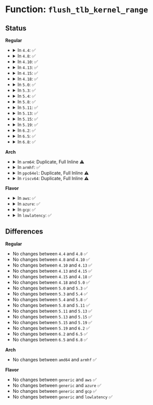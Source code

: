 # Function: <code>flush_tlb_kernel_range</code>

## Status
<b>Regular</b>
<ul>
<li>
<details>
<summary>In <code>4.4</code>: ✅</summary>

```c
void flush_tlb_kernel_range(long unsigned int start, long unsigned int end);
```

**Collision:** Unique Global

**Inline:** No

**Transformation:** False

**Instances:**

```
In arch/x86/mm/tlb.c (ffffffff81072af0)
Location: arch/x86/mm/tlb.c:290
Inline: False
Direct callers:
  - mm/percpu.c:pcpu_populate_chunk
  - mm/vmalloc.c:__purge_vmap_area_lazy
  - mm/vmalloc.c:__purge_vmap_area_lazy
  - mm/vmalloc.c:unmap_kernel_range
```
**Symbols:**

```
ffffffff81072af0-ffffffff81072b70: flush_tlb_kernel_range (STB_GLOBAL)
```
</details>
</li>
<li>
<details>
<summary>In <code>4.8</code>: ✅</summary>

```c
void flush_tlb_kernel_range(long unsigned int start, long unsigned int end);
```

**Collision:** Unique Global

**Inline:** No

**Transformation:** False

**Instances:**

```
In arch/x86/mm/tlb.c (ffffffff81072ab0)
Location: arch/x86/mm/tlb.c:410
Inline: False
Direct callers:
  - mm/percpu.c:pcpu_populate_chunk
  - mm/vmalloc.c:unmap_kernel_range
  - mm/vmalloc.c:__purge_vmap_area_lazy
  - mm/vmalloc.c:__purge_vmap_area_lazy
```
**Symbols:**

```
ffffffff81072ab0-ffffffff81072b30: flush_tlb_kernel_range (STB_GLOBAL)
```
</details>
</li>
<li>
<details>
<summary>In <code>4.10</code>: ✅</summary>

```c
void flush_tlb_kernel_range(long unsigned int start, long unsigned int end);
```

**Collision:** Unique Global

**Inline:** No

**Transformation:** False

**Instances:**

```
In arch/x86/mm/tlb.c (ffffffff81076660)
Location: arch/x86/mm/tlb.c:425
Inline: False
Direct callers:
  - mm/percpu.c:pcpu_populate_chunk
  - mm/vmalloc.c:unmap_kernel_range
  - mm/vmalloc.c:__purge_vmap_area_lazy
```
**Symbols:**

```
ffffffff81076660-ffffffff810766e0: flush_tlb_kernel_range (STB_GLOBAL)
```
</details>
</li>
<li>
<details>
<summary>In <code>4.13</code>: ✅</summary>

```c
void flush_tlb_kernel_range(long unsigned int start, long unsigned int end);
```

**Collision:** Unique Global

**Inline:** No

**Transformation:** False

**Instances:**

```
In arch/x86/mm/tlb.c (ffffffff81074c90)
Location: arch/x86/mm/tlb.c:304
Inline: False
Direct callers:
  - mm/percpu.c:pcpu_populate_chunk
  - mm/vmalloc.c:unmap_kernel_range
  - mm/vmalloc.c:__purge_vmap_area_lazy
```
**Symbols:**

```
ffffffff81074c90-ffffffff81074d10: flush_tlb_kernel_range (STB_GLOBAL)
```
</details>
</li>
<li>
<details>
<summary>In <code>4.15</code>: ✅</summary>

```c
void flush_tlb_kernel_range(long unsigned int start, long unsigned int end);
```

**Collision:** Unique Global

**Inline:** No

**Transformation:** False

**Instances:**

```
In arch/x86/mm/tlb.c (ffffffff8107ae20)
Location: arch/x86/mm/tlb.c:666
Inline: False
Direct callers:
  - arch/x86/events/intel/ds.c:ds_clear_cea
  - arch/x86/events/intel/ds.c:ds_update_cea
  - mm/percpu.c:pcpu_populate_chunk
  - mm/vmalloc.c:unmap_kernel_range
  - mm/vmalloc.c:__purge_vmap_area_lazy
```
**Symbols:**

```
ffffffff8107ae20-ffffffff8107aea0: flush_tlb_kernel_range (STB_GLOBAL)
```
</details>
</li>
<li>
<details>
<summary>In <code>4.18</code>: ✅</summary>

```c
void flush_tlb_kernel_range(long unsigned int start, long unsigned int end);
```

**Collision:** Unique Global

**Inline:** No

**Transformation:** False

**Instances:**

```
In arch/x86/mm/tlb.c (ffffffff8107dbe0)
Location: arch/x86/mm/tlb.c:679
Inline: False
Direct callers:
  - arch/x86/events/intel/ds.c:ds_clear_cea
  - arch/x86/events/intel/ds.c:ds_update_cea
  - arch/x86/mm/pgtable.c:pmd_free_pte_page
  - arch/x86/mm/pgtable.c:pud_free_pmd_page
  - mm/percpu.c:pcpu_populate_chunk
  - mm/vmalloc.c:unmap_kernel_range
  - mm/vmalloc.c:__purge_vmap_area_lazy
```
**Symbols:**

```
ffffffff8107dbe0-ffffffff8107dc60: flush_tlb_kernel_range (STB_GLOBAL)
```
</details>
</li>
<li>
<details>
<summary>In <code>5.0</code>: ✅</summary>

```c
void flush_tlb_kernel_range(long unsigned int start, long unsigned int end);
```

**Collision:** Unique Global

**Inline:** No

**Transformation:** False

**Instances:**

```
In arch/x86/mm/tlb.c (ffffffff81084750)
Location: arch/x86/mm/tlb.c:791
Inline: False
Direct callers:
  - arch/x86/events/intel/ds.c:ds_clear_cea
  - arch/x86/events/intel/ds.c:ds_update_cea
  - arch/x86/mm/pgtable.c:pmd_free_pte_page
  - arch/x86/mm/pgtable.c:pud_free_pmd_page
  - mm/percpu.c:pcpu_populate_chunk
  - mm/vmalloc.c:unmap_kernel_range
  - mm/vmalloc.c:__purge_vmap_area_lazy
```
**Symbols:**

```
ffffffff81084750-ffffffff810847d0: flush_tlb_kernel_range (STB_GLOBAL)
```
</details>
</li>
<li>
<details>
<summary>In <code>5.3</code>: ✅</summary>

```c
void flush_tlb_kernel_range(long unsigned int start, long unsigned int end);
```

**Collision:** Unique Global

**Inline:** No

**Transformation:** False

**Instances:**

```
In arch/x86/mm/tlb.c (ffffffff810883e0)
Location: arch/x86/mm/tlb.c:827
Inline: False
Direct callers:
  - arch/x86/events/intel/ds.c:ds_clear_cea
  - arch/x86/events/intel/ds.c:ds_update_cea
  - arch/x86/mm/pgtable.c:pmd_free_pte_page
  - arch/x86/mm/pgtable.c:pud_free_pmd_page
  - mm/percpu.c:pcpu_populate_chunk
  - mm/vmalloc.c:unmap_kernel_range
  - mm/vmalloc.c:__purge_vmap_area_lazy
  - mm/vmalloc.c:__purge_vmap_area_lazy
```
**Symbols:**

```
ffffffff810883e0-ffffffff81088463: flush_tlb_kernel_range (STB_GLOBAL)
```
</details>
</li>
<li>
<details>
<summary>In <code>5.4</code>: ✅</summary>

```c
void flush_tlb_kernel_range(long unsigned int start, long unsigned int end);
```

**Collision:** Unique Global

**Inline:** No

**Transformation:** False

**Instances:**

```
In arch/x86/mm/tlb.c (ffffffff81089090)
Location: arch/x86/mm/tlb.c:827
Inline: False
Direct callers:
  - arch/x86/events/intel/ds.c:ds_clear_cea
  - arch/x86/events/intel/ds.c:ds_update_cea
  - arch/x86/mm/pgtable.c:pmd_free_pte_page
  - arch/x86/mm/pgtable.c:pud_free_pmd_page
  - mm/percpu.c:pcpu_populate_chunk
  - mm/vmalloc.c:unmap_kernel_range
  - mm/vmalloc.c:__purge_vmap_area_lazy
  - mm/vmalloc.c:__purge_vmap_area_lazy
```
**Symbols:**

```
ffffffff81089090-ffffffff81089113: flush_tlb_kernel_range (STB_GLOBAL)
```
</details>
</li>
<li>
<details>
<summary>In <code>5.8</code>: ✅</summary>

```c
void flush_tlb_kernel_range(long unsigned int start, long unsigned int end);
```

**Collision:** Unique Global

**Inline:** No

**Transformation:** False

**Instances:**

```
In arch/x86/mm/tlb.c (ffffffff8108b7a0)
Location: arch/x86/mm/tlb.c:1009
Inline: False
Direct callers:
  - arch/x86/events/intel/ds.c:release_bts_buffer
  - arch/x86/events/intel/ds.c:release_pebs_buffer
  - arch/x86/events/intel/ds.c:ds_update_cea
  - arch/x86/mm/pgtable.c:pmd_free_pte_page
  - arch/x86/mm/pgtable.c:pud_free_pmd_page
  - mm/percpu.c:pcpu_map_pages
  - mm/vmalloc.c:unmap_kernel_range
  - mm/vmalloc.c:__purge_vmap_area_lazy
  - mm/vmalloc.c:__purge_vmap_area_lazy
```
**Symbols:**

```
ffffffff8108b7a0-ffffffff8108b823: flush_tlb_kernel_range (STB_GLOBAL)
```
</details>
</li>
<li>
<details>
<summary>In <code>5.11</code>: ✅</summary>

```c
void flush_tlb_kernel_range(long unsigned int start, long unsigned int end);
```

**Collision:** Unique Global

**Inline:** No

**Transformation:** False

**Instances:**

```
In arch/x86/mm/tlb.c (ffffffff8108b7f0)
Location: arch/x86/mm/tlb.c:945
Inline: False
Direct callers:
  - arch/x86/events/intel/ds.c:release_bts_buffer
  - arch/x86/events/intel/ds.c:release_pebs_buffer
  - arch/x86/events/intel/ds.c:ds_update_cea
  - arch/x86/mm/pgtable.c:pmd_free_pte_page
  - arch/x86/mm/pgtable.c:pud_free_pmd_page
  - kernel/power/snapshot.c:safe_copy_page
  - mm/percpu.c:pcpu_map_pages
  - mm/vmalloc.c:unmap_kernel_range
  - mm/vmalloc.c:__purge_vmap_area_lazy
```
**Symbols:**

```
ffffffff8108b7f0-ffffffff8108b873: flush_tlb_kernel_range (STB_GLOBAL)
```
</details>
</li>
<li>
<details>
<summary>In <code>5.13</code>: ✅</summary>

```c
void flush_tlb_kernel_range(long unsigned int start, long unsigned int end);
```

**Collision:** Unique Global

**Inline:** No

**Transformation:** False

**Instances:**

```
In arch/x86/mm/tlb.c (ffffffff8108c3f0)
Location: arch/x86/mm/tlb.c:989
Inline: False
Direct callers:
  - arch/x86/events/intel/ds.c:release_bts_buffer
  - arch/x86/events/intel/ds.c:release_pebs_buffer
  - arch/x86/events/intel/ds.c:ds_update_cea
  - arch/x86/mm/pgtable.c:pmd_free_pte_page
  - arch/x86/mm/pgtable.c:pud_free_pmd_page
  - mm/percpu.c:pcpu_map_pages
  - mm/vmalloc.c:__purge_vmap_area_lazy
  - mm/vmalloc.c:vunmap_range
```
**Symbols:**

```
ffffffff8108c3f0-ffffffff8108c485: flush_tlb_kernel_range (STB_GLOBAL)
```
</details>
</li>
<li>
<details>
<summary>In <code>5.15</code>: ✅</summary>

```c
void flush_tlb_kernel_range(long unsigned int start, long unsigned int end);
```

**Collision:** Unique Global

**Inline:** No

**Transformation:** False

**Instances:**

```
In arch/x86/mm/tlb.c (ffffffff8109bc30)
Location: arch/x86/mm/tlb.c:1048
Inline: False
Direct callers:
  - arch/x86/events/intel/ds.c:release_bts_buffer
  - arch/x86/events/intel/ds.c:release_pebs_buffer
  - arch/x86/events/intel/ds.c:ds_update_cea
  - arch/x86/mm/pgtable.c:pmd_free_pte_page
  - arch/x86/mm/pgtable.c:pud_free_pmd_page
  - mm/percpu.c:pcpu_post_unmap_tlb_flush
  - mm/vmalloc.c:__purge_vmap_area_lazy
  - mm/vmalloc.c:vunmap_range
  - mm/sparse-vmemmap.c:vmemmap_remap_range
  - mm/sparse-vmemmap.c:vmemmap_remap_range
  - mm/secretmem.c:secretmem_fault
```
**Symbols:**

```
ffffffff8109bc30-ffffffff8109bcc5: flush_tlb_kernel_range (STB_GLOBAL)
```
</details>
</li>
<li>
<details>
<summary>In <code>5.19</code>: ✅</summary>

```c
void flush_tlb_kernel_range(long unsigned int start, long unsigned int end);
```

**Collision:** Unique Global

**Inline:** No

**Transformation:** False

**Instances:**

```
In arch/x86/mm/tlb.c (ffffffff810af0f0)
Location: arch/x86/mm/tlb.c:1022
Inline: False
Direct callers:
  - arch/x86/events/intel/ds.c:ds_clear_cea
  - arch/x86/events/intel/ds.c:ds_update_cea
  - arch/x86/mm/pgtable.c:pmd_free_pte_page
  - arch/x86/mm/pgtable.c:pud_free_pmd_page
  - mm/percpu.c:pcpu_post_unmap_tlb_flush
  - mm/vmalloc.c:__purge_vmap_area_lazy
  - mm/vmalloc.c:vunmap_range
  - mm/sparse-vmemmap.c:vmemmap_remap_range
  - mm/sparse-vmemmap.c:__split_vmemmap_huge_pmd
  - mm/secretmem.c:secretmem_fault
```
**Symbols:**

```
ffffffff810af0f0-ffffffff810af1c1: flush_tlb_kernel_range (STB_GLOBAL)
```
</details>
</li>
<li>
<details>
<summary>In <code>6.2</code>: ✅</summary>

```c
void flush_tlb_kernel_range(long unsigned int start, long unsigned int end);
```

**Collision:** Unique Global

**Inline:** No

**Transformation:** False

**Instances:**

```
In arch/x86/mm/tlb.c (ffffffff810c94d0)
Location: arch/x86/mm/tlb.c:1045
Inline: False
Direct callers:
  - arch/x86/events/intel/ds.c:ds_clear_cea
  - arch/x86/events/intel/ds.c:ds_update_cea
  - arch/x86/mm/pgtable.c:pmd_free_pte_page
  - arch/x86/mm/pgtable.c:pud_free_pmd_page
  - mm/percpu.c:pcpu_post_unmap_tlb_flush
  - mm/vmalloc.c:__purge_vmap_area_lazy
  - mm/vmalloc.c:vunmap_range
  - mm/hugetlb_vmemmap.c:vmemmap_remap_range
  - mm/hugetlb_vmemmap.c:__split_vmemmap_huge_pmd
  - mm/secretmem.c:secretmem_fault
```
**Symbols:**

```
ffffffff810c94d0-ffffffff810c95a1: flush_tlb_kernel_range (STB_GLOBAL)
```
</details>
</li>
<li>
<details>
<summary>In <code>6.5</code>: ✅</summary>

```c
void flush_tlb_kernel_range(long unsigned int start, long unsigned int end);
```

**Collision:** Unique Global

**Inline:** No

**Transformation:** False

**Instances:**

```
In arch/x86/mm/tlb.c (ffffffff810ccb60)
Location: arch/x86/mm/tlb.c:1064
Inline: False
Direct callers:
  - arch/x86/events/intel/ds.c:ds_clear_cea
  - arch/x86/events/intel/ds.c:ds_update_cea
  - arch/x86/mm/pgtable.c:pmd_free_pte_page
  - arch/x86/mm/pgtable.c:pud_free_pmd_page
  - mm/percpu.c:pcpu_post_unmap_tlb_flush
  - mm/vmalloc.c:_vm_unmap_aliases
  - mm/vmalloc.c:__purge_vmap_area_lazy
  - mm/vmalloc.c:vunmap_range
  - mm/hugetlb_vmemmap.c:vmemmap_remap_range
  - mm/hugetlb_vmemmap.c:__split_vmemmap_huge_pmd
  - mm/secretmem.c:secretmem_fault
```
**Symbols:**

```
ffffffff810ccb60-ffffffff810ccc2c: flush_tlb_kernel_range (STB_GLOBAL)
```
</details>
</li>
<li>
<details>
<summary>In <code>6.8</code>: ✅</summary>

```c
void flush_tlb_kernel_range(long unsigned int start, long unsigned int end);
```

**Collision:** Unique Global

**Inline:** No

**Transformation:** False

**Instances:**

```
In arch/x86/mm/tlb.c (ffffffff810d5220)
Location: arch/x86/mm/tlb.c:1066
Inline: False
Direct callers:
  - arch/x86/events/intel/ds.c:ds_clear_cea
  - arch/x86/events/intel/ds.c:ds_update_cea
  - arch/x86/mm/pgtable.c:pmd_free_pte_page
  - arch/x86/mm/pgtable.c:pud_free_pmd_page
  - mm/percpu.c:pcpu_post_unmap_tlb_flush
  - mm/vmalloc.c:_vm_unmap_aliases
  - mm/vmalloc.c:__purge_vmap_area_lazy
  - mm/vmalloc.c:vunmap_range
  - mm/hugetlb_vmemmap.c:vmemmap_split_pmd
  - mm/secretmem.c:secretmem_fault
```
**Symbols:**

```
ffffffff810d5220-ffffffff810d52ec: flush_tlb_kernel_range (STB_GLOBAL)
```
</details>
</li>
</ul>
<b>Arch</b>
<ul>
<li>
<details>
<summary>In <code>arm64</code>: Duplicate, Full Inline ⚠️</summary>

**Collision:** Static Duplication

**Inline:** Full

**Transformation:** False

**Instances:**

```
In arch/arm64/mm/mmu.c (ffff8000100af234)
Location: arch/arm64/include/asm/tlbflush.h:224
Inline: True
Inline callers:
  - arch/arm64/mm/mmu.c:update_mapping_prot
```
```
In arch/arm64/mm/pageattr.c (ffff8000100b01d0)
Location: arch/arm64/include/asm/tlbflush.h:224
Inline: True
Inline callers:
  - arch/arm64/mm/pageattr.c:__change_memory_common
```
```
In mm/percpu.c (ffff8000102e1e44)
Location: arch/arm64/include/asm/tlbflush.h:224
Inline: True
Inline callers:
  - mm/percpu.c:pcpu_populate_chunk
```
```
In mm/vmalloc.c (ffff80001030cac8)
Location: arch/arm64/include/asm/tlbflush.h:224
Inline: True
Inline callers:
  - mm/vmalloc.c:unmap_kernel_range
  - mm/vmalloc.c:__purge_vmap_area_lazy
```
</details>
</li>
<li>
<details>
<summary>In <code>armhf</code>: ✅</summary>

```c
void flush_tlb_kernel_range(long unsigned int start, long unsigned int end);
```

**Collision:** Unique Global

**Inline:** No

**Transformation:** False

**Instances:**

```
In arch/arm/kernel/smp_tlb.c (c0314394)
Location: arch/arm/kernel/smp_tlb.c:235
Inline: False
Direct callers:
  - arch/arm/mm/dma-mapping.c:__dma_remap
  - arch/arm/mm/dma-mapping.c:dma_contiguous_remap
  - arch/arm/mm/pageattr.c:change_memory_common
  - mm/percpu.c:pcpu_populate_chunk
  - mm/highmem.c:flush_all_zero_pkmaps
  - mm/vmalloc.c:unmap_kernel_range
  - mm/vmalloc.c:__purge_vmap_area_lazy
  - mm/vmalloc.c:__purge_vmap_area_lazy
```
**Symbols:**

```
c0314394-c031444c: flush_tlb_kernel_range (STB_GLOBAL)
```
</details>
</li>
<li>
<details>
<summary>In <code>ppc64el</code>: Duplicate, Full Inline ⚠️</summary>

**Collision:** Static Duplication

**Inline:** Full

**Transformation:** False

**Instances:**

```
In arch/powerpc/mm/book3s64/radix_pgtable.c (c000000000095b84)
Location: arch/powerpc/include/asm/book3s/64/tlbflush.h:76
Inline: True
Inline callers:
  - arch/powerpc/mm/book3s64/radix_pgtable.c:pmd_free_pte_page
  - arch/powerpc/mm/book3s64/radix_pgtable.c:pud_free_pmd_page
```
```
In mm/percpu.c (c0000000003a1dbc)
Location: arch/powerpc/include/asm/book3s/64/tlbflush.h:76
Inline: True
Inline callers:
  - mm/percpu.c:pcpu_populate_chunk
```
```
In mm/vmalloc.c (c0000000003dd310)
Location: arch/powerpc/include/asm/book3s/64/tlbflush.h:76
Inline: True
Inline callers:
  - mm/vmalloc.c:unmap_kernel_range
  - mm/vmalloc.c:__purge_vmap_area_lazy
```
</details>
</li>
<li>
<details>
<summary>In <code>riscv64</code>: Duplicate, Full Inline ⚠️</summary>

**Collision:** Static Duplication

**Inline:** Full

**Transformation:** False

**Instances:**

```
In mm/percpu.c (ffffffe0001f8ad2)
Location: arch/riscv/include/asm/tlbflush.h:44
Inline: True
Inline callers:
  - mm/percpu.c:pcpu_populate_chunk
```
```
In mm/vmalloc.c (ffffffe000215784)
Location: arch/riscv/include/asm/tlbflush.h:44
Inline: True
Inline callers:
  - mm/vmalloc.c:unmap_kernel_range
```
</details>
</li>
</ul>
<b>Flavor</b>
<ul>
<li>
<details>
<summary>In <code>aws</code>: ✅</summary>

```c
void flush_tlb_kernel_range(long unsigned int start, long unsigned int end);
```

**Collision:** Unique Global

**Inline:** No

**Transformation:** False

**Instances:**

```
In arch/x86/mm/tlb.c (ffffffff81088050)
Location: arch/x86/mm/tlb.c:827
Inline: False
Direct callers:
  - arch/x86/events/intel/ds.c:ds_clear_cea
  - arch/x86/events/intel/ds.c:ds_update_cea
  - arch/x86/mm/pgtable.c:pmd_free_pte_page
  - arch/x86/mm/pgtable.c:pud_free_pmd_page
  - mm/percpu.c:pcpu_populate_chunk
  - mm/vmalloc.c:unmap_kernel_range
  - mm/vmalloc.c:__purge_vmap_area_lazy
  - mm/vmalloc.c:__purge_vmap_area_lazy
```
**Symbols:**

```
ffffffff81088050-ffffffff810880d3: flush_tlb_kernel_range (STB_GLOBAL)
```
</details>
</li>
<li>
<details>
<summary>In <code>azure</code>: ✅</summary>

```c
void flush_tlb_kernel_range(long unsigned int start, long unsigned int end);
```

**Collision:** Unique Global

**Inline:** No

**Transformation:** False

**Instances:**

```
In arch/x86/mm/tlb.c (ffffffff81076cb0)
Location: arch/x86/mm/tlb.c:827
Inline: False
Direct callers:
  - arch/x86/events/intel/ds.c:ds_clear_cea
  - arch/x86/events/intel/ds.c:ds_update_cea
  - arch/x86/mm/pgtable.c:pmd_free_pte_page
  - arch/x86/mm/pgtable.c:pud_free_pmd_page
  - mm/percpu.c:pcpu_populate_chunk
  - mm/vmalloc.c:unmap_kernel_range
  - mm/vmalloc.c:__purge_vmap_area_lazy
  - mm/vmalloc.c:__purge_vmap_area_lazy
```
**Symbols:**

```
ffffffff81076cb0-ffffffff81076d33: flush_tlb_kernel_range (STB_GLOBAL)
```
</details>
</li>
<li>
<details>
<summary>In <code>gcp</code>: ✅</summary>

```c
void flush_tlb_kernel_range(long unsigned int start, long unsigned int end);
```

**Collision:** Unique Global

**Inline:** No

**Transformation:** False

**Instances:**

```
In arch/x86/mm/tlb.c (ffffffff81088000)
Location: arch/x86/mm/tlb.c:827
Inline: False
Direct callers:
  - arch/x86/events/intel/ds.c:ds_clear_cea
  - arch/x86/events/intel/ds.c:ds_update_cea
  - arch/x86/mm/pgtable.c:pmd_free_pte_page
  - arch/x86/mm/pgtable.c:pud_free_pmd_page
  - mm/percpu.c:pcpu_populate_chunk
  - mm/vmalloc.c:unmap_kernel_range
  - mm/vmalloc.c:__purge_vmap_area_lazy
  - mm/vmalloc.c:__purge_vmap_area_lazy
```
**Symbols:**

```
ffffffff81088000-ffffffff81088083: flush_tlb_kernel_range (STB_GLOBAL)
```
</details>
</li>
<li>
<details>
<summary>In <code>lowlatency</code>: ✅</summary>

```c
void flush_tlb_kernel_range(long unsigned int start, long unsigned int end);
```

**Collision:** Unique Global

**Inline:** No

**Transformation:** False

**Instances:**

```
In arch/x86/mm/tlb.c (ffffffff8108a270)
Location: arch/x86/mm/tlb.c:827
Inline: False
Direct callers:
  - arch/x86/events/intel/ds.c:ds_clear_cea
  - arch/x86/events/intel/ds.c:ds_update_cea
  - arch/x86/mm/pgtable.c:pmd_free_pte_page
  - arch/x86/mm/pgtable.c:pud_free_pmd_page
  - mm/percpu.c:pcpu_populate_chunk
  - mm/vmalloc.c:unmap_kernel_range
  - mm/vmalloc.c:__purge_vmap_area_lazy
  - mm/vmalloc.c:__purge_vmap_area_lazy
```
**Symbols:**

```
ffffffff8108a270-ffffffff8108a308: flush_tlb_kernel_range (STB_GLOBAL)
```
</details>
</li>
</ul>

## Differences
<b>Regular</b>
<ul>
<li>
No changes between <code>4.4</code> and <code>4.8</code> ✅
</li>
<li>
No changes between <code>4.8</code> and <code>4.10</code> ✅
</li>
<li>
No changes between <code>4.10</code> and <code>4.13</code> ✅
</li>
<li>
No changes between <code>4.13</code> and <code>4.15</code> ✅
</li>
<li>
No changes between <code>4.15</code> and <code>4.18</code> ✅
</li>
<li>
No changes between <code>4.18</code> and <code>5.0</code> ✅
</li>
<li>
No changes between <code>5.0</code> and <code>5.3</code> ✅
</li>
<li>
No changes between <code>5.3</code> and <code>5.4</code> ✅
</li>
<li>
No changes between <code>5.4</code> and <code>5.8</code> ✅
</li>
<li>
No changes between <code>5.8</code> and <code>5.11</code> ✅
</li>
<li>
No changes between <code>5.11</code> and <code>5.13</code> ✅
</li>
<li>
No changes between <code>5.13</code> and <code>5.15</code> ✅
</li>
<li>
No changes between <code>5.15</code> and <code>5.19</code> ✅
</li>
<li>
No changes between <code>5.19</code> and <code>6.2</code> ✅
</li>
<li>
No changes between <code>6.2</code> and <code>6.5</code> ✅
</li>
<li>
No changes between <code>6.5</code> and <code>6.8</code> ✅
</li>
</ul>
<b>Arch</b>
<ul>
<li>
No changes between <code>amd64</code> and <code>armhf</code> ✅
</li>
</ul>
<b>Flavor</b>
<ul>
<li>
No changes between <code>generic</code> and <code>aws</code> ✅
</li>
<li>
No changes between <code>generic</code> and <code>azure</code> ✅
</li>
<li>
No changes between <code>generic</code> and <code>gcp</code> ✅
</li>
<li>
No changes between <code>generic</code> and <code>lowlatency</code> ✅
</li>
</ul>
